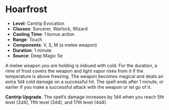 # Hoarfrost

- **Level**: Cantrip Evocation
- **Classes**: Sorcerer, Warlock, Wizard
- **Casting Time**: 1 bonus action
- **Range**: Touch
- **Components**: V, S, M (a melee weapon)
- **Duration**: 1 minute
- **Source**: Deep Magic 5e

A melee weapon you are holding is imbued with cold. For the duration, a rime of frost covers the weapon and light vapor rises from it if the temperature is above freezing. The weapon becomes magical and deals an extra 1d4 cold damage on a successful hit. The spell ends after 1 minute, or earlier if you make a successful attack with the weapon or let go of it.

**Cantrip Upgrade.** The spell’s damage increases by 1d4 when you reach 5th level (2d4), 11th level (3d4), and 17th level (4d4).

